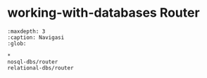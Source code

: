 # working-with-databases Router
```{toctree}
:maxdepth: 3
:caption: Navigasi
:glob:

*
nosql-dbs/router
relational-dbs/router
```
